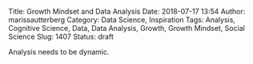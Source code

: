 Title: Growth Mindset and Data Analysis
Date: 2018-07-17 13:54
Author: marissautterberg
Category: Data Science, Inspiration
Tags: Analysis, Cognitive Science, Data, Data Analysis, Growth, Growth Mindset, Social Science
Slug: 1407
Status: draft

Analysis needs to be dynamic.
